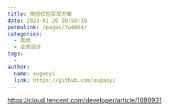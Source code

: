 ```yaml
---
title: 微信红包实现方案
date: 2023-01-26 20:50:18
permalink: /pages/7a88d4/
categories:
  - 其他
  - 业务设计
tags:
  - 
author: 
  name: xugaoyi
  link: https://github.com/xugaoyi
---
```

https://cloud.tencent.com/developer/article/1699931